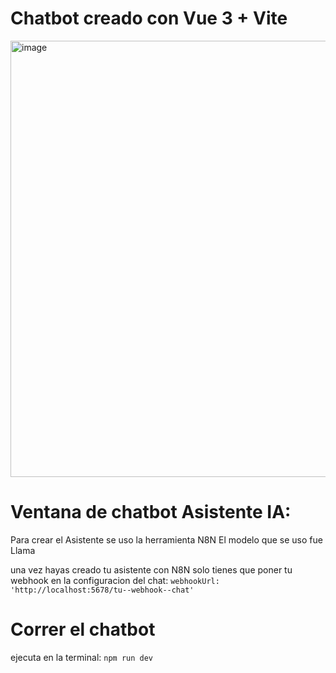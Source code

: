# Chatbot creado con Vue 3 + Vite
<img width="698" alt="image" src="https://github.com/user-attachments/assets/3703be97-18e9-4eed-8816-a0b5351f916c" />


# Ventana de chatbot Asistente IA:
Para crear el Asistente se uso la herramienta N8N
El modelo que se uso fue Llama

una vez hayas creado tu asistente con N8N solo tienes que poner tu webhook en la configuracion del chat:
    `webhookUrl: 'http://localhost:5678/tu--webhook--chat'`

# Correr el chatbot
ejecuta en la terminal:
    `npm run dev`


